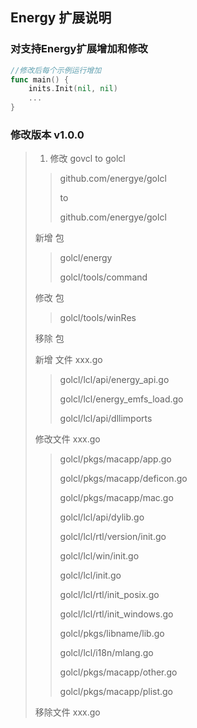 ## Energy 扩展说明

### 对支持Energy扩展增加和修改
```go
//修改后每个示例运行增加
func main() {
    inits.Init(nil, nil)
	...
}
```

### 修改版本 v1.0.0

> 1. 修改 govcl to golcl
>> github.com/energye/golcl
>>
>> to
>>
>> github.com/energye/golcl
>
> 新增 包
>> golcl/energy
>>
>> golcl/tools/command
>
> 修改 包
>> 
>> golcl/tools/winRes
>>
> 移除 包
> 
>>
>
> 新增 文件 xxx.go
>> golcl/lcl/api/energy_api.go
>>
>> golcl/lcl/energy_emfs_load.go
>>
>> golcl/lcl/api/dllimports
> 
> 修改文件 xxx.go
>> golcl/pkgs/macapp/app.go
>>
>> golcl/pkgs/macapp/deficon.go
>>
>> golcl/pkgs/macapp/mac.go
>>
>> golcl/lcl/api/dylib.go
>>
>> golcl/lcl/rtl/version/init.go
>>
>> golcl/lcl/win/init.go
>>
>> golcl/lcl/init.go
>>
>> golcl/lcl/rtl/init_posix.go
>>
>> golcl/lcl/rtl/init_windows.go
>>
>> golcl/pkgs/libname/lib.go
>>
>> golcl/lcl/i18n/mlang.go
>>
>>  golcl/pkgs/macapp/other.go
>>
>>  golcl/pkgs/macapp/plist.go
> 
> 移除文件 xxx.go
>>